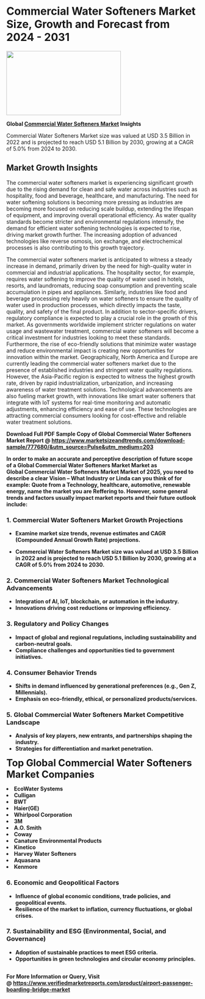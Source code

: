<H1>Commercial Water Softeners Market Size, Growth and Forecast from 2024 - 2031</H1><img class="aligncenter size-medium wp-image-584254" src="https://thirdeyenews.in/wp-content/uploads/2024/09/Global-Market-Research-300x168.jpeg" alt="" width="300" height="168" /><p><strong>Global&nbsp;<a href="https://www.marketsizeandtrends.com/download-sample/777680/&amp;utm_source=Pulse&amp;utm_medium=203">Commercial Water Softeners Market</a> Insights</strong></p><p>Commercial Water Softeners Market size was valued at USD 3.5 Billion in 2022 and is projected to reach USD 5.1 Billion by 2030, growing at a CAGR of 5.0% from 2024 to 2030.</p><p><h2>Market Growth Insights</h2> <p>The commercial water softeners market is experiencing significant growth due to the rising demand for clean and safe water across industries such as hospitality, food and beverage, healthcare, and manufacturing. The need for water softening solutions is becoming more pressing as industries are becoming more focused on reducing scale buildup, extending the lifespan of equipment, and improving overall operational efficiency. As water quality standards become stricter and environmental regulations intensify, the demand for efficient water softening technologies is expected to rise, driving market growth further. The increasing adoption of advanced technologies like reverse osmosis, ion exchange, and electrochemical processes is also contributing to this growth trajectory.</p> <p><strong></strong></p> <p>The commercial water softeners market is anticipated to witness a steady increase in demand, primarily driven by the need for high-quality water in commercial and industrial applications. The hospitality sector, for example, requires water softening to improve the quality of water used in hotels, resorts, and laundromats, reducing soap consumption and preventing scale accumulation in pipes and appliances. Similarly, industries like food and beverage processing rely heavily on water softeners to ensure the quality of water used in production processes, which directly impacts the taste, quality, and safety of the final product. In addition to sector-specific drivers, regulatory compliance is expected to play a crucial role in the growth of this market. As governments worldwide implement stricter regulations on water usage and wastewater treatment, commercial water softeners will become a critical investment for industries looking to meet these standards. Furthermore, the rise of eco-friendly solutions that minimize water wastage and reduce environmental impact is creating new opportunities for innovation within the market. Geographically, North America and Europe are currently leading the commercial water softeners market due to the presence of established industries and stringent water quality regulations. However, the Asia-Pacific region is expected to witness the highest growth rate, driven by rapid industrialization, urbanization, and increasing awareness of water treatment solutions. Technological advancements are also fueling market growth, with innovations like smart water softeners that integrate with IoT systems for real-time monitoring and automatic adjustments, enhancing efficiency and ease of use. These technologies are attracting commercial consumers looking for cost-effective and reliable water treatment solutions. <p><strong></p><p><span class=""><strong>Download Full PDF Sample Copy of Global Commercial Water Softeners Market Report</strong> @ <a href="https://www.marketsizeandtrends.com/download-sample/777680/&amp;utm_source=Pulse&amp;utm_medium=203" target="_blank">https://www.marketsizeandtrends.com/download-sample/777680/&amp;utm_source=Pulse&amp;utm_medium=203</a></span></p><p>In order to make an accurate and perceptive description of future scope of a Global&nbsp;Commercial Water Softeners Market Market as Global&nbsp;Commercial Water Softeners Market Market of 2025, you need to describe a clear Vision &ndash; What Industry or Linda can you think of for example: Quote from a Technology, healthcare, automotive, renewable energy, name the market you are Reffering to. However, some general trends and factors usually impact market reports and their future outlook include:</p><h3>1.&nbsp;<strong>Commercial Water Softeners Market Growth Projections</strong></h3><ul><li>Examine market size trends, revenue estimates and CAGR (Compounded Annual Growth Rate) projections.</li><li><p>Commercial Water Softeners Market size was valued at USD 3.5 Billion in 2022 and is projected to reach USD 5.1 Billion by 2030, growing at a CAGR of 5.0% from 2024 to 2030.</p></li></ul><h3>2.&nbsp;<strong>Commercial Water Softeners Market Technological Advancements</strong></h3><ul><li>Integration of AI, IoT, blockchain, or automation in the industry.</li><li>Innovations driving cost reductions or improving efficiency.</li></ul><h3>3.&nbsp;<strong>Regulatory and Policy Changes</strong></h3><ul><li>Impact of global and regional regulations, including sustainability and carbon-neutral goals.</li><li>Compliance challenges and opportunities tied to government initiatives.</li></ul><h3>4.&nbsp;<strong>Consumer Behavior Trends</strong></h3><ul><li>Shifts in demand influenced by generational preferences (e.g., Gen Z, Millennials).</li><li>Emphasis on eco-friendly, ethical, or personalized products/services.</li></ul><h3>5.&nbsp;<strong>Global Commercial Water Softeners Market Competitive Landscape</strong></h3><ul><li>Analysis of key players, new entrants, and partnerships shaping the industry.</li><li>Strategies for differentiation and market penetration.</li></ul><p data-pm-slice="1 1 []"><span style="color: inherit; font-family: inherit; font-size: 25px;">Top Global Commercial Water Softeners Market Companies</span></p><div class="" data-test-id=""><p><li>EcoWater Systems</li><li> Culligan</li><li> BWT</li><li> Haier(GE)</li><li> Whirlpool Corporation</li><li> 3M</li><li> A.O. Smith</li><li> Coway</li><li> Canature Environmental Products</li><li> Kinetico</li><li> Harvey Water Softeners</li><li> Aquasana</li><li> Kenmore</li></p></div><h3>6.&nbsp;<strong>Economic and Geopolitical Factors</strong></h3><ul><li>Influence of global economic conditions, trade policies, and geopolitical events.</li><li>Resilience of the market to inflation, currency fluctuations, or global crises.</li></ul><h3>7.&nbsp;<strong>Sustainability and ESG (Environmental, Social, and Governance)</strong></h3><ul><li>Adoption of sustainable practices to meet ESG criteria.</li><li>Opportunities in green technologies and circular economy principles.</li></ul><h2><strong style="font-size: 14px;">For More Information or Query, Visit @&nbsp;</strong><a style="background-color: #ffffff; font-size: 14px;" href="https://www.marketsizeandtrends.com/report/commercial-water-softeners-market/" target="_blank">https://www.verifiedmarketreports.com/product/airport-passenger-boarding-bridge-market</a></h2>
